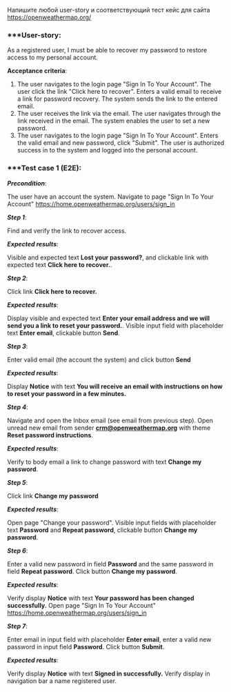 Напишите любой user-story и соответствующий тест 
кейс для сайта https://openweathermap.org/

### ***User-story:

As a registered user, I must be able to recover my password to restore access to my personal account.

**Acceptance criteria**:

1. The user navigates to the login page "Sign In To Your Account". The user click the link "Click here to recover".
Enters a valid email to receive a link for password recovery. The system sends the link to the entered email.
2. The user receives the link via the email. The user navigates through the link received in the email. 
The system enables the user to set a new password.
3. The user navigates to the login page "Sign In To Your Account". Enters the valid email and new password, click "Submit". 
The user is authorized success in to the system and logged into the personal account.


### ***Test case 1 (E2E): 

**_Precondition_**:

The user have an account the system.
Navigate to page "Sign In To Your Account" https://home.openweathermap.org/users/sign_in

**_Step 1_**:

Find and verify the link to recover access.

**_Expected results_**:

Visible and expected text **Lost your password?**, and clickable link with expected text **Click here to recover.**.

**_Step 2_**:

Click link **Click here to recover.**

**_Expected results_**:

Display visible and expected text **Enter your email address and we will send you a link to reset your password.**.
Visible input field with placeholder text **Enter email**, clickable button **Send**.

**_Step 3_**:

Enter valid email (the account the system) and click button **Send**

**_Expected results_**:

Display **Notice** with text **You will receive an email with instructions on how to reset your password in a few minutes.**

**_Step 4_**:

Navigate and open the Inbox email (see email from previous step). Open unread new email from sender **crm@openweathermap.org** 
with theme **Reset password instructions**.

**_Expected results_**:

Verify to body email a link to change password with text **Change my password**.

**_Step 5_**:

Click link **Change my password**

**_Expected results_**:

Open page "Change your password". Visible input fields with placeholder text **Password** and **Repeat password**, 
clickable button **Change my password**.

**_Step 6_**:

Enter a valid new password in field **Password** and the same password in field **Repeat password**. 
Click button **Change my password**.

**_Expected results_**:

Verify display **Notice** with text **Your password has been changed successfully.**
Open page "Sign In To Your Account" https://home.openweathermap.org/users/sign_in

**_Step 7_**:

Enter email in input field with placeholder **Enter email**, enter a valid new password in input field **Password**. 
Click button **Submit**.

**_Expected results_**:

Verify display **Notice** with text **Signed in successfully.**
Verify display in navigation bar a name registered user.  
